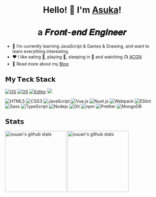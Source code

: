<h1 align="center"> Hello! 👋  I'm <a href="https://catbk.cn/">Asuka</a>!</h1>
<h1 align="center">a 𝑭𝒓𝒐𝒏𝒕-𝒆𝒏𝒅 𝑬𝒏𝒈𝒊𝒏𝒆𝒆𝒓</h1>

- 🌱 I’m currently learning JavaScript & Games & Drawing, and want to learn everything interesting.
- ❤️ I like eating 🍓, playing 🏸, sleeping in 🛌 and watching 📺 [ACGN](https://en.wikipedia.org/wiki/ACG_(subculture))
- 🚢 Read more about my [Blog](https://liyd.net/)

## 𝗠𝘆 𝗧𝗲𝗰𝗸 𝗦𝘁𝗮𝗰𝗸

[![OS](https://img.shields.io/badge/OS-macOS-informational?style=flat-square&logo=apple&logoColor=white)](https://en.wikipedia.org/wiki/MacOS)
[![OS](https://img.shields.io/badge/OS-Linux-informational?style=flat-square&logo=linux&logoColor=white)](https://en.wikipedia.org/wiki/Linux)
[![Editor](https://img.shields.io/badge/Editor-VSCode-blue?style=flat-square&logo=visual-studio-code&logoColor=white)](https://code.visualstudio.com/)
[![](https://img.shields.io/website?color=0ab9e6&style=flat-square&up_message=十年後の八月&url=https://catbk.cn/)](https://catbk.cn/)

![HTML5](https://img.shields.io/badge/-HTML5-%23E44D27?style=flat-square&logo=html5&logoColor=ffffff)
![CSS3](https://img.shields.io/badge/-CSS3-%231572B6?style=flat-square&logo=css3)
![JavaScript](https://img.shields.io/badge/-JavaScript-%23F7DF1C?style=flat-square&logo=javascript&logoColor=000000&labelColor=%23F7DF1C&color=%23FFCE5A)
![Vue.js](https://img.shields.io/badge/-Vue.js-%232c3e50?style=flat-square&logo=Vue.js)
![Nuxt.js](https://img.shields.io/badge/-Nuxt.js-%232c3e50?style=flat-square&logo=Nuxt.js)
![Webpack](https://img.shields.io/badge/-Webpack-%232C3A42?style=flat-square&logo=webpack)
![ESlint](https://img.shields.io/badge/-ESLint-%234B32C3?style=flat-square&logo=eslint)
![Sass](https://img.shields.io/badge/-Sass-%23CC6699?style=flat-square&logo=sass&logoColor=ffffff)
<img alt="TypeScript" src="https://img.shields.io/badge/-TypeScript-007ACC?style=flat-square&logo=typescript&logoColor=white" />
![Nodejs](https://img.shields.io/badge/-Nodejs-43853d?style=flat-square&logo=Node.js&logoColor=white)
![Git](https://img.shields.io/badge/-Git-%23F05032?style=flat-square&logo=git&logoColor=%23ffffff)
<img alt="npm" src="https://img.shields.io/badge/-NPM-CB3837?style=flat-square&logo=npm&logoColor=white" />
<img alt="Prettier" src="https://img.shields.io/badge/-Prettier-F7B93E?style=flat-square&logo=prettier&logoColor=white" />
<img alt="MongoDB" src="https://img.shields.io/badge/-MongoDB-13aa52?style=flat-square&logo=mongodb&logoColor=white" />


## 𝗦𝘁𝗮𝘁𝘀

<p align="left">
<img alt="ouuan's github stats" height='200' src="https://github-readme-stats.vercel.app/api?username=Red-Asuka&show_icons=true&hide=stars&count_private=true">
<img alt="ouuan's github stats" height='200' src="https://github-readme-stats.vercel.app/api/top-langs/?username=Red-Asuka&hide=python">
</p>
